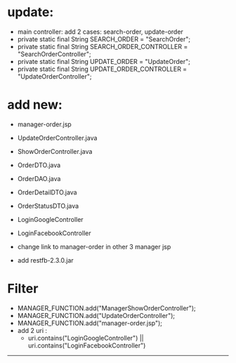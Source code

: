 # update:

- main controller: add 2 cases: search-order, update-order
- private static final String SEARCH_ORDER = "SearchOrder";
- private static final String SEARCH_ORDER_CONTROLLER = "SearchOrderController";
- private static final String UPDATE_ORDER = "UpdateOrder";
- private static final String UPDATE_ORDER_CONTROLLER = "UpdateOrderController";




# add new:

- manager-order.jsp
- UpdateOrderController.java
- ShowOrderController.java
- OrderDTO.java
- OrderDAO.java
- OrderDetailDTO.java
- OrderStatusDTO.java

- LoginGoogleController
- LoginFacebookController

- change link to manager-order in other 3 manager jsp

- add restfb-2.3.0.jar

# Filter
- MANAGER_FUNCTION.add("ManagerShowOrderController");
- MANAGER_FUNCTION.add("UpdateOrderController");
- MANAGER_FUNCTION.add("manager-order.jsp");
- add 2 uri :
  + uri.contains("LoginGoogleController") || uri.contains("LoginFacebookController")
-----------

